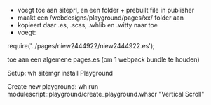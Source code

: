 - voegt <prebuiltpage> toe aan siteprl, en een folder + prebuilt file in publisher
- maakt een /webdesigns/playground/pages/xx/ folder aan
- kopieert daar .es, .scss, .whlib en .witty naar toe
- voegt:

require('../pages/niew2444922/niew2444922.es');

toe aan een algemene pages.es (om 1 webpack bundle te houden)

Setup:
wh sitemgr install Playground

Create new playground:
wh run modulescript::playground/create_playground.whscr "Vertical Scroll"
